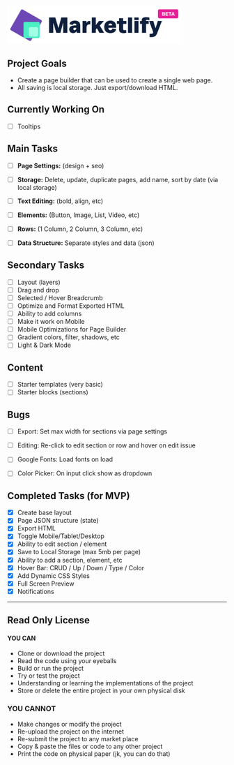 <img src="/public/images/logo.png" width="400" />

## Project Goals

- Create a page builder that can be used to create a single web page.
- All saving is local storage. Just export/download HTML.

## Currently Working On

- [ ] Tooltips

## Main Tasks

- [ ] **Page Settings:** (design + seo)
- [ ] **Storage:** Delete, update, duplicate pages, add name, sort by date (via local storage)
- [ ] **Text Editing:** (bold, align, etc)
- [ ] **Elements:** (Button, Image, List, Video, etc)
- [ ] **Rows:** (1 Column, 2 Column, 3 Column, etc)
- [ ] **Data Structure:** Separate styles and data (json)


## Secondary Tasks

- [ ] Layout (layers)
- [ ] Drag and drop 
- [ ] Selected / Hover Breadcrumb
- [ ] Optimize and Format Exported HTML
- [ ] Ability to add columns
- [ ] Make it work on Mobile
- [ ] Mobile Optimizations for Page Builder
- [ ] Gradient colors, filter, shadows, etc
- [ ] Light & Dark Mode

## Content

- [ ] Starter templates (very basic)
- [ ] Starter blocks (sections)

## Bugs

- [ ] Export: Set max width for sections via page settings
- [ ] Editing: Re-click to edit section or row and hover on edit issue
- [ ] Google Fonts: Load fonts on load
- [ ] Color Picker: On input click show as dropdown


## Completed Tasks (for MVP)

- [x] Create base layout
- [x] Page JSON structure (state)
- [x] Export HTML
- [x] Toggle Mobile/Tablet/Desktop
- [x] Ability to edit section / element
- [x] Save to Local Storage (max 5mb per page)
- [x] Ability to add a section, element, etc
- [x] Hover Bar: CRUD / Up / Down / Type / Color
- [x] Add Dynamic CSS Styles
- [x] Full Screen Preview
- [x] Notifications

---

## Read Only License

#### YOU CAN
- Clone or download the project
- Read the code using your eyeballs
- Build or run the project
- Try or test the project
- Understanding or learning the implementations of the project
- Store or delete the entire project in your own physical disk

### YOU CANNOT
- Make changes or modify the project
- Re-upload the project on the internet
- Re-submit the project to any market place
- Copy & paste the files or code to any other project
- Print the code on physical paper (jk, you can do that)